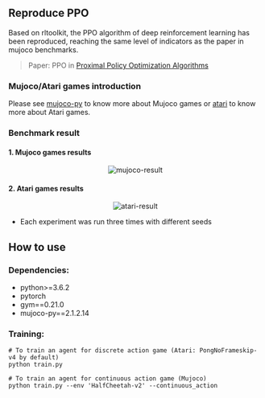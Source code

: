<!--
 * @Author: jianzhnie
 * @Date: 2022-09-01 15:34:45
 * @LastEditors: jianzhnie
 * @LastEditTime: 2022-09-01 15:55:48
 * @Description:
 * Copyright (c) 2022 by jianzhnie@126.com, All Rights Reserved.
-->

## Reproduce PPO

Based on rltoolkit, the PPO algorithm of deep reinforcement learning has been reproduced, reaching the same level of indicators as the paper in mujoco benchmarks.

> Paper: PPO in [Proximal Policy Optimization Algorithms](https://arxiv.org/abs/1707.06347)

### Mujoco/Atari games introduction

Please see [mujoco-py](https://github.com/openai/mujoco-py) to know more about Mujoco games or [atari](https://gym.openai.com/envs/#atari) to know more about Atari games.

### Benchmark result

#### 1. Mujoco games results

<p align="center">
<img src="https://github.com/benchmarking-rl/rltoolkit-experiments/blob/master/PPO/torch/mujoco_result.png" alt="mujoco-result"/>
</p>

#### 2. Atari games results

<p align="center">
<img src="https://github.com/benchmarking-rl/rltoolkit-experiments/blob/master/PPO/torch/atari_result.png" alt="atari-result"/>
</p>

- Each experiment was run three times with different seeds

## How to use

### Dependencies:

- python>=3.6.2
- pytorch
- gym==0.21.0
- mujoco-py==2.1.2.14

### Training:

```
# To train an agent for discrete action game (Atari: PongNoFrameskip-v4 by default)
python train.py

# To train an agent for continuous action game (Mujoco)
python train.py --env 'HalfCheetah-v2' --continuous_action
```
